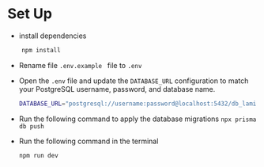 






# Set Up

- install dependencies

```bash
    npm install
```

- Rename file ```.env.example ``` file to  ``` .env ```

- Open the ``` .env ``` file and update the ``` DATABASE_URL ``` configuration to match your PostgreSQL username, password, and database name.
    ```bash
    DATABASE_URL="postgresql://username:password@localhost:5432/db_lamigo?schema=public"
    ```
    
- Run the following command to apply the database migrations
    ```npx prisma db push```
    
- Run the following command in the terminal
    ```bash
    npm run dev
    ```
